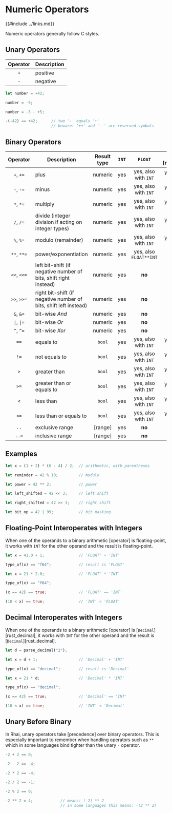 Numeric Operators
=================

{{#include ../links.md}}

Numeric operators generally follow C styles.

Unary Operators
---------------

| Operator | Description |
| :------: | ----------- |
|   `+`    | positive    |
|   `-`    | negative    |

```rust
let number = +42;

number = -5;

number = -5 - +5;

-(-42) == +42;      // two '-' equals '+'
                    // beware: '++' and '--' are reserved symbols
```

Binary Operators
----------------

|  Operator   | Description                                                      | Result type | `INT` |        `FLOAT`         | [`Decimal`][rust_decimal] |
| :---------: | ---------------------------------------------------------------- | :---------: | :---: | :--------------------: | :-----------------------: |
|  `+`, `+=`  | plus                                                             |   numeric   |  yes  |  yes, also with `INT`  |   yes, also with `INT`    |
|  `-`, `-=`  | minus                                                            |   numeric   |  yes  |  yes, also with `INT`  |   yes, also with `INT`    |
|  `*`, `*=`  | multiply                                                         |   numeric   |  yes  |  yes, also with `INT`  |   yes, also with `INT`    |
|  `/`, `/=`  | divide (integer division if acting on integer types)             |   numeric   |  yes  |  yes, also with `INT`  |   yes, also with `INT`    |
|  `%`, `%=`  | modulo (remainder)                                               |   numeric   |  yes  |  yes, also with `INT`  |   yes, also with `INT`    |
| `**`, `**=` | power/exponentiation                                             |   numeric   |  yes  | yes, also `FLOAT**INT` |          **no**           |
| `<<`, `<<=` | left bit-shift (if negative number of bits, shift right instead) |   numeric   |  yes  |         **no**         |          **no**           |
| `>>`, `>>=` | right bit-shift (if negative number of bits, shift left instead) |   numeric   |  yes  |         **no**         |          **no**           |
|  `&`, `&=`  | bit-wise _And_                                                   |   numeric   |  yes  |         **no**         |          **no**           |
| `\|`, `\|=` | bit-wise _Or_                                                    |   numeric   |  yes  |         **no**         |          **no**           |
|  `^`, `^=`  | bit-wise _Xor_                                                   |   numeric   |  yes  |         **no**         |          **no**           |
|    `==`     | equals to                                                        |   `bool`    |  yes  |  yes, also with `INT`  |   yes, also with `INT`    |
|    `!=`     | not equals to                                                    |   `bool`    |  yes  |  yes, also with `INT`  |   yes, also with `INT`    |
|     `>`     | greater than                                                     |   `bool`    |  yes  |  yes, also with `INT`  |   yes, also with `INT`    |
|    `>=`     | greater than or equals to                                        |   `bool`    |  yes  |  yes, also with `INT`  |   yes, also with `INT`    |
|     `<`     | less than                                                        |   `bool`    |  yes  |  yes, also with `INT`  |   yes, also with `INT`    |
|    `<=`     | less than or equals to                                           |   `bool`    |  yes  |  yes, also with `INT`  |   yes, also with `INT`    |
|    `..`     | exclusive range                                                  |   [range]   |  yes  |         **no**         |          **no**           |
|    `..=`    | inclusive range                                                  |   [range]   |  yes  |         **no**         |          **no**           |


Examples
--------

```rust
let x = (1 + 2) * (6 - 4) / 2;  // arithmetic, with parentheses

let reminder = 42 % 10;         // modulo

let power = 42 ** 2;            // power

let left_shifted = 42 << 3;     // left shift

let right_shifted = 42 >> 3;    // right shift

let bit_op = 42 | 99;           // bit masking
```


Floating-Point Interoperates with Integers
------------------------------------------

When one of the operands to a binary arithmetic [operator] is floating-point, it works with `INT` for
the other operand and the result is floating-point.

```rust
let x = 41.0 + 1;               // 'FLOAT' + 'INT'

type_of(x) == "f64";            // result is 'FLOAT'

let x = 21 * 2.0;               // 'FLOAT' * 'INT'

type_of(x) == "f64";

(x == 42) == true;              // 'FLOAT' == 'INT'

(10 < x) == true;               // 'INT' < 'FLOAT'
```


Decimal Interoperates with Integers
-----------------------------------

When one of the operands to a binary arithmetic [operator] is [`Decimal`][rust_decimal],
it works with `INT` for the other operand and the result is [`Decimal`][rust_decimal].

```rust
let d = parse_decimal("2");

let x = d + 1;                  // 'Decimal' + 'INT'

type_of(x) == "decimal";        // result is 'Decimal'

let x = 21 * d;                 // 'Decimal' * 'INT'

type_of(x) == "decimal";

(x == 42) == true;              // 'Decimal' == 'INT'

(10 < x) == true;               // 'INT' < 'Decimal'
```


Unary Before Binary
-------------------

In Rhai, unary operators take [precedence] over binary operators.  This is especially important to
remember when handling operators such as `**` which in some languages bind tighter than the unary
`-` operator.

```rust
-2 + 2 == 0;

-2 - 2 == -4;

-2 * 2 == -4;

-2 / 2 == -1;

-2 % 2 == 0;

-2 ** 2 = 4;            // means: (-2) ** 2
                        // in some languages this means: -(2 ** 2)
```

